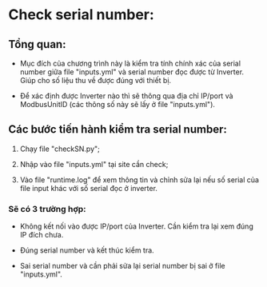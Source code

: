 # Check serial number:

## Tổng quan:

+ Mục đích của chương trình này là kiểm tra tính chính xác của serial number giữa file "inputs.yml" và serial number đọc được từ Inverter. Giúp cho số liệu thu về được đúng với thiết bị.

+ Để xác định được Inverter nào thì sẽ thông qua địa chỉ IP/port và ModbusUnitID (các thông số này sẽ lấy ở file "inputs.yml").

## Các bước tiến hành kiểm tra serial number:

1. Chạy file "checkSN.py";

2. Nhập vào file "inputs.yml" tại site cần check;

3. Vào file "runtime.log" để xem thông tin và chỉnh sửa lại nếu số serial của file input khác với số serial đọc ở inverter.

### Sẽ có 3 trường hợp:

+ Không kết nối vào được IP/port của Inverter. Cần kiểm tra lại xem đúng IP đích chưa.

+ Đúng serial number và kết thúc kiểm tra.

+ Sai serial number và cần phải sửa lại serial number bị sai ở file "inputs.yml".